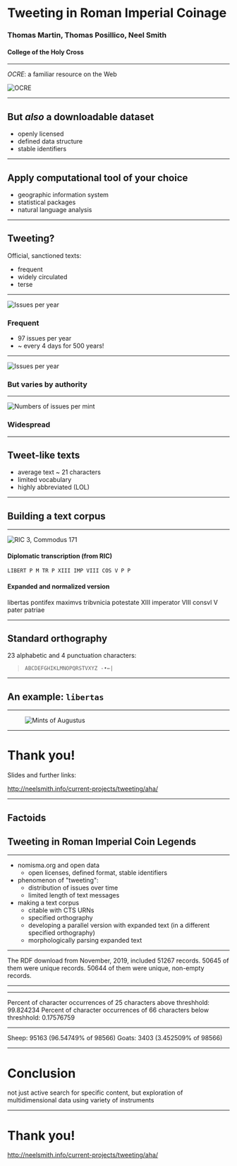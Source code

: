 
# Tweeting in Roman Imperial Coinage

### Thomas Martin, Thomas Posillico, Neel Smith

#### College of the Holy Cross


---

*OCRE*: a familiar resource on the Web

![OCRE](http://shot.holycross.edu/aha/imgs/ocre-logo.png)

---

## But *also* a downloadable dataset

- openly licensed
- defined data structure
- stable identifiers

<!-- note


Total number of issues in OCRE: 50644
Obv legends: 50148
Rev legends: 48418
All legends: 98566

-->

---


## Apply computational tool of your choice


- geographic information system
- statistical packages
- natural language analysis


---

## Tweeting?

Official, sanctioned  texts:

- frequent
- widely circulated
- terse




<!-- note

Average annual rate of striking: 96.64886 issues per year

Total characters: 2144309
Average number of characters per legend: 21

Number of datable issues: 50613
Chronological range of issues in OCRE: 32 BCE - 491 CE

-->

---

<div class="wrap">
<img class="alignright size-70" src="../static/imgs/annual-frequency.png" alt="Issues per year"/>

### Frequent

- 97 issues per year
- ~ every 4 days for 500 years!

</div>

---


<div class="wrap">
<img class="alignright size-70" src="../static/imgs/annual-frequency-by-authority.png" alt="Issues per year"/>

### But varies by authority


</div>


---



<div class="wrap">
<img class="alignright size-70" src="../static/imgs/augustus-vs-ocre.png" alt="Numbers of issues per mint"/>

### Widespread


</div>


---

## Tweet-like texts

- average text ~ 21 characters
- limited vocabulary
- highly abbreviated (LOL)


---



## Building a text corpus


---


<div class="wrap">
<img class="alignright size-70" src="../static/imgs/libertas-ric3.comm.171.png" alt="RIC 3, Commodus 171"/>


#### **Diplomatic transcription** (from RIC)

`LIBERT P M TR P XIII IMP VIII COS V P P`

#### **Expanded and normalized version**


libertas pontifex maximvs tribvnicia potestate XIII imperator VIII consvl V pater patriae

</div>

---




## Standard orthography

23 alphabetic and 4 punctuation characters:

> `ABCDEFGHIKLMNOPQRSTVXYZ -•←|`



---

## An example: `libertas`

---

<figure class="alignright">
<img src="../static/imgs/libertas-classes.png" alt="Mints of Augustus"/>
<figcaption>
  <p></p>
</figcaption>
</figure>


---

# Thank you!

<p>
Slides and further links:
</p>

<http://neelsmith.info/current-projects/tweeting/aha/>

---

## Factoids


## Tweeting in Roman Imperial Coin Legends

----


- nomisma.org and open data
    - open licenses, defined format, stable identifiers
- phenomenon of "tweeting":
    - distribution of issues over time
    - limited length of text messages
- making a text corpus
    - citable with CTS URNs
    - specified orthography
    -  developing a parallel version with expanded text (in a different specified orthography)
    - morphologically parsing expanded text


---

The RDF download from November, 2019, included 51267 records. 50645 of them were unique records. 50644 of them were unique, non-empty records.

---




---

Percent of character occurrences of 25 characters above threshhold: 99.824234
Percent of character occurrences of 66 characters below threshhold: 0.17576759

---


Sheep: 95163 (96.54749% of 98566)
Goats: 3403 (3.452509% of 98566)

---

# Conclusion

not just active search  for specific content, but exploration of multidimensional data using variety of instruments

---



# Thank you!

<http://neelsmith.info/current-projects/tweeting/aha/>
